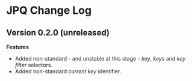 # JPQ Change Log

## Version 0.2.0 (unreleased)

**Features**

- Added non-standard - and unstable at this stage - _key_, _keys_ and _key filter_ selectors.
- Added non-standard _current key_ identifier.

